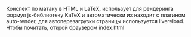Конспект по матану в HTML и LaTeX, использует для рендеринга формул js-библиотеку KaTeX и автоматически их находит с плагином auto-render, для автоперезагрузки страницы используется livereload. Чтобы почитать, открой браузером index.html
